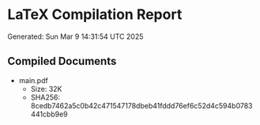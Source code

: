 # LaTeX Compilation Report
Generated: Sun Mar  9 14:31:54 UTC 2025
## Compiled Documents
- main.pdf
  - Size: 32K
  - SHA256: 8cedb7462a5c0b42c471547178dbeb41fddd76ef6c52d4c594b0783441cbb9e9
